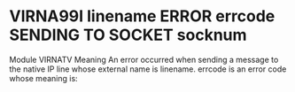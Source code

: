 # VIRNA99I linename ERROR errcode SENDING TO SOCKET socknum
Module
    VIRNATV
Meaning
    An error occurred when sending a message to the native IP line whose external name is linename. errcode is an error code whose meaning is:
